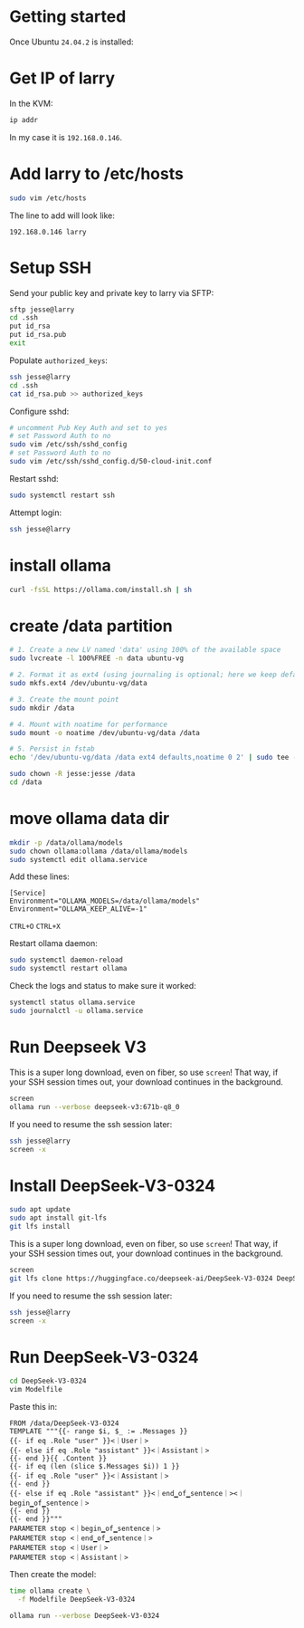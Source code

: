 # Getting started
Once Ubuntu `24.04.2` is installed:

# Get IP of larry
In the KVM:
```bash
ip addr
```

In my case it is `192.168.0.146`.

# Add larry to /etc/hosts
```bash
sudo vim /etc/hosts
```

The line to add will look like:
```
192.168.0.146 larry
```

# Setup SSH
Send your public key and private key to larry via SFTP:
```bash
sftp jesse@larry
cd .ssh
put id_rsa
put id_rsa.pub
exit
```

Populate `authorized_keys`:
```bash
ssh jesse@larry
cd .ssh
cat id_rsa.pub >> authorized_keys
```

Configure sshd:
```bash
# uncomment Pub Key Auth and set to yes
# set Password Auth to no
sudo vim /etc/ssh/sshd_config
# set Password Auth to no
sudo vim /etc/ssh/sshd_config.d/50-cloud-init.conf
```

Restart sshd:
```bash
sudo systemctl restart ssh
```

Attempt login:
```bash
ssh jesse@larry
```

# install ollama
```bash
curl -fsSL https://ollama.com/install.sh | sh
```

# create /data partition
```bash
# 1. Create a new LV named 'data' using 100% of the available space
sudo lvcreate -l 100%FREE -n data ubuntu-vg

# 2. Format it as ext4 (using journaling is optional; here we keep defaults)
sudo mkfs.ext4 /dev/ubuntu-vg/data

# 3. Create the mount point
sudo mkdir /data

# 4. Mount with noatime for performance
sudo mount -o noatime /dev/ubuntu-vg/data /data

# 5. Persist in fstab
echo '/dev/ubuntu-vg/data /data ext4 defaults,noatime 0 2' | sudo tee -a /etc/fstab

sudo chown -R jesse:jesse /data
cd /data
```


# move ollama data dir
```bash
mkdir -p /data/ollama/models
sudo chown ollama:ollama /data/ollama/models
sudo systemctl edit ollama.service
```

Add these lines:

```
[Service]
Environment="OLLAMA_MODELS=/data/ollama/models"
Environment="OLLAMA_KEEP_ALIVE=-1"
```

`CTRL+O`
`CTRL+X`

Restart ollama daemon:
```bash
sudo systemctl daemon-reload
sudo systemctl restart ollama
```

Check the logs and status to make sure it worked:
```bash
systemctl status ollama.service
sudo journalctl -u ollama.service
```

# Run Deepseek V3
This is a super long download, even on fiber, so use `screen`! That way,
if your SSH session times out, your download continues in the background.
```bash
screen
ollama run --verbose deepseek-v3:671b-q8_0
```

If you need to resume the ssh session later:
```bash
ssh jesse@larry
screen -x
```

# Install DeepSeek-V3-0324
```bash
sudo apt update
sudo apt install git-lfs
git lfs install
```

This is a super long download, even on fiber, so use `screen`! That way,
if your SSH session times out, your download continues in the background.
```bash
screen
git lfs clone https://huggingface.co/deepseek-ai/DeepSeek-V3-0324 DeepSeek-V3-0324
```

If you need to resume the ssh session later:
```bash
ssh jesse@larry
screen -x
```

# Run DeepSeek-V3-0324
```bash
cd DeepSeek-V3-0324
vim Modelfile
```

Paste this in:

```Modelfile
FROM /data/DeepSeek-V3-0324
TEMPLATE """{{- range $i, $_ := .Messages }}
{{- if eq .Role "user" }}<｜User｜>
{{- else if eq .Role "assistant" }}<｜Assistant｜>
{{- end }}{{ .Content }}
{{- if eq (len (slice $.Messages $i)) 1 }}
{{- if eq .Role "user" }}<｜Assistant｜>
{{- end }}
{{- else if eq .Role "assistant" }}<｜end▁of▁sentence｜><｜begin▁of▁sentence｜>
{{- end }}
{{- end }}"""
PARAMETER stop <｜begin▁of▁sentence｜>
PARAMETER stop <｜end▁of▁sentence｜>
PARAMETER stop <｜User｜>
PARAMETER stop <｜Assistant｜>
```

Then create the model:
```bash
time ollama create \
  -f Modelfile DeepSeek-V3-0324
```
```bash
ollama run --verbose DeepSeek-V3-0324
```

